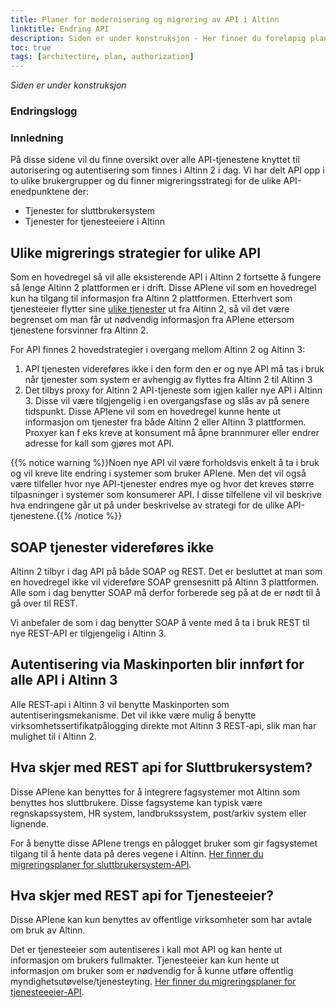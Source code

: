 ```yaml
---
title: Planer for modernisering og migrering av API i Altinn
linktitle: Endring API
description: Siden er under konstruksjon - Her finner du foreløpig plan for hva som skjer med autorisasjons API i overgangen mellom Altinn 2 og Altinn 3. Planen vil bli endret underveis.
toc: true
tags: [architecture, plan, authorization]
---
```


_Siden er under konstruksjon_

### Endringslogg

### Innledning

På disse sidene vil du finne oversikt over alle API-tjenestene knyttet til autorisering og autentisering som finnes i Altinn 2 i dag.
Vi har delt API opp i to ulike brukergrupper og du finner migreringsstrategi for de ulike API-enedpunktene der:

- Tjenester for sluttbrukersystem
- Tjenester for tjenesteeiere i Altinn

## Ulike migrerings strategier for ulike API

Som en hovedregel så vil alle eksisterende API i Altinn 2 fortsette å fungere så lenge Altinn 2 plattformen er i drift.
Disse APIene vil som en hovedregel kun ha tilgang til informasjon fra Altinn 2 plattformen. Etterhvert som tjenesteeier flytter sine [ulike tjenester](/nb/authorization/migration/servicemigrationplan/) ut fra Altinn 2, så vil det være begrenset om man
får ut nødvendig informasjon fra APIene ettersom tjenestene forsvinner fra Altinn 2.

For API finnes 2 hovedstrategier i overgang mellom Altinn 2 og Altinn 3:

1. API tjenesten videreføres ikke i den form den er og nye API må tas i bruk når tjenester som system er avhengig av flyttes fra Altinn 2 til Altinn 3
2. Det tilbys proxy for Altinn 2 API-tjeneste som igjen kaller nye API i Altinn 3. Disse vil være tilgjengelig i en overgangsfase og slås av på senere tidspunkt. Disse APIene vil som en hovedregel kunne hente ut informasjon om tjenester fra både Altinn 2 eller Altinn 3 plattformen. Proxyer kan f eks kreve at konsument må åpne brannmurer eller endrer adresse for kall som gjøres mot API.

{{% notice warning %}}Noen nye API vil være forholdsvis enkelt å ta i bruk og vil kreve lite endring i systemer som bruker APIene.
Men det vil også være tilfeller hvor nye API-tjenester endres mye og hvor det kreves større tilpasninger i systemer som konsumerer API.
I disse tilfellene vil vil beskrive hva endringene går ut på under beskrivelse av strategi for de ulike API-tjenestene.{{% /notice %}}

## SOAP tjenester videreføres ikke

Altinn 2 tilbyr i dag API på både SOAP og REST. Det er besluttet at man som en hovedregel ikke vil videreføre SOAP grensesnitt på Altinn 3 plattformen.
Alle som i dag benytter SOAP må derfor forberede seg på at de er nødt til å gå over til REST.

Vi anbefaler de som i dag benytter SOAP å vente med å ta i bruk REST til nye REST-API er tilgjengelig i Altinn 3.

## Autentisering via Maskinporten blir innført for alle API i Altinn 3

Alle REST-api i Altinn 3 vil benytte Maskinporten som autentiseringsmekanisme. Det vil ikke være mulig å benytte virksomhetssertifikatpålogging direkte mot Altinn 3 REST-api, slik man har mulighet til i Altinn 2.

## Hva skjer med REST api for Sluttbrukersystem?

Disse APIene kan benyttes for å integrere fagsystemer mot Altinn som benyttes hos sluttbrukere.
Disse fagsysteme kan typisk være regnskapssystem, HR system, landbrukssystem, post/arkiv system eller lignende.

For å benytte disse APIene trengs en pålogget bruker som gir fagsystemet tilgang til å hente data på deres vegene i Altinn.
[Her finner du migreringsplaner for sluttbrukersystem-API](/nb/authorization/migration/api-migration/sbs-api/).

## Hva skjer med REST api for Tjenesteeier?

Disse APIene kan kun benyttes av offentlige virksomheter som har avtale om bruk av Altinn.

Det er tjenesteeier som autentiseres i kall mot API og kan hente ut informasjon om brukers fullmakter.
Tjenesteeier kan kun hente ut informasjon om bruker som er nødvendig for å kunne utføre offentlig myndighetsutøvelse/tjenesteyting.
[Her finner du migreringsplaner for tjenesteeeier-API](/nb/authorization/migration/api-migration/te-api/).
